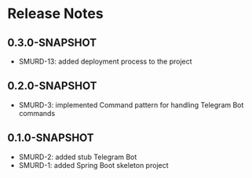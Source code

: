 # Release Notes

## 0.3.0-SNAPSHOT

* SMURD-13: added deployment process to the project

## 0.2.0-SNAPSHOT

* SMURD-3: implemented Command pattern for handling Telegram Bot commands

## 0.1.0-SNAPSHOT

* SMURD-2: added stub Telegram Bot
* SMURD-1: added Spring Boot skeleton project